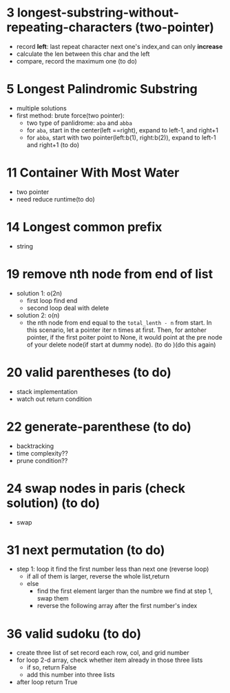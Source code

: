 # 3 longest-substring-without-repeating-characters (two-pointer)
- record **left**: last repeat character next one's index,and can only **increase**
- calculate the len between this char and the left
- compare, record the maximum one (to do)

# 5 Longest Palindromic Substring
- multiple solutions
- first method: brute force(two pointer): 
  - two type of panlidrome: `aba` and `abba`
  - for `aba`, start in the center(left ==right), expand to left-1, and right+1
  - for `abba`, start with two pointer(left:b(1), right:b(2)), expand to left-1 and right+1 (to do)

# 11 Container With Most Water
- two pointer
- need reduce runtime(to do)  

# 14 Longest common prefix
- string

# 19 remove nth node from end of list 
- solution 1: o(2n)
  - first loop find end 
  - second loop deal with delete
- solution 2: o(n)
  - the nth node from end equal to the `total_lenth - n` from start. In this scenario, let a pointer iter n times at first. Then, for antoher pointer, if the first poiter point to None, it would point at the pre node of your delete node(if start at dummy node). (to do )(do this again)
# 20 valid parentheses (to do)
- stack implementation
- watch out return condition
# 22 generate-parenthese (to do)
- backtracking
- time complexity??
- prune condition??
# 24 swap nodes in paris (check solution) (to do)
- swap
# 31 next permutation (to do)
- step 1: loop it find the first number less than next one (reverse loop)
  - if all of them is larger, reverse the whole list,return
  - else
    - find the first element larger than the numbre we find at step 1, swap them
    - reverse  the following array after the first number's index
# 36 valid sudoku (to do)
- create three list of set record each row, col, and grid number
- for loop 2-d array, check whether item already in those three lists
  - if so, return False
  - add this number into three lists
- after loop return True